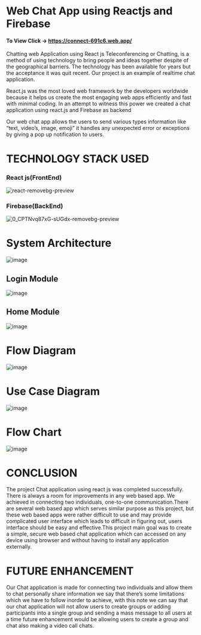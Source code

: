 # Web Chat App using Reactjs and Firebase 
#### To View Click -> https://connect-691c6.web.app/
Chatting web Application using React js
Teleconferencing or Chatting, is a method of using technology to bring people and ideas together despite of the geographical barriers. The technology has been available for years but the acceptance it was quit recent. Our project is an example of realtime chat application.

React.js was the most loved web framework by the developers worldwide because it helps us create the most engaging web apps efficiently and fast with minimal coding. In an attempt to witness this power we created a chat application using react.js and Firebase as backend

Our web chat app allows the users to send various types information like “text, video’s, image, emoji” it handles any unexpected error or exceptions by giving a pop up notification to users.

# TECHNOLOGY STACK USED
### React js(FrontEnd)

![react-removebg-preview](https://user-images.githubusercontent.com/56886029/133451378-49ace8e3-f957-4788-b9be-0da1ee2b0ec5.png)
### Firebase(BackEnd)
![0_CPTNvq87xG-sUGdx-removebg-preview](https://user-images.githubusercontent.com/56886029/133451730-2163b971-d211-42eb-b28b-003d55b3e780.png)
# System Architecture
![image](https://user-images.githubusercontent.com/56886029/133452284-616e6cb4-94c0-4d86-99e4-f8ce82461984.png)
## Login Module
![image](https://user-images.githubusercontent.com/56886029/133452439-6d18fc75-6edc-4cbe-9fa0-6ce3da01a196.png)
## Home Module
![image](https://user-images.githubusercontent.com/56886029/133452605-128a0dca-d83b-4baa-a0c2-4f68943eac74.png)
# Flow Diagram
![image](https://user-images.githubusercontent.com/56886029/133452705-87d875ba-135f-4462-8514-74e7a3d1f761.png)
# Use Case Diagram
![image](https://user-images.githubusercontent.com/56886029/133452812-7da77207-7c75-49dc-a455-1a2ff525543b.png)
# Flow Chart
![image](https://user-images.githubusercontent.com/56886029/133452870-8984c72f-1101-44f0-b980-8fcb876f3910.png)
# CONCLUSION
The project Chat application using react js was completed successfully. There is always a room for improvements in any web based app. We achieved in connecting two individuals, one-to-one communication.There are several web based app which serves similar purpose as this project, but these web based apps were rather difficult to use and may provide complicated user interface which leads to difficult in figuring out, users interface should be easy and effective.This project main goal was to create a simple, secure web based chat application which can accessed on any device using browser and without having to install any application externally.
# FUTURE ENHANCEMENT
Our Chat application is made for connecting two individuals and allow them to chat personally share information we say that there’s some limitations which we have to follow inorder to achieve, with this note we can say that our chat application will not allow users to create groups or adding participants into a single group and sending a mass message to all users at a time future enhancement would be allowing users to create a group and chat also making a video call chats.
